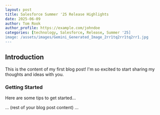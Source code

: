 ```yaml
---
layout: post
title: Salesforce Summer '25 Release Highlights
date: 2025-06-09
author: Tom Rook
author_profile: https://example.com/johndoe
categories: [technology, Salesforce, Release, Summer '25]
image: /assets/images/Gemini_Generated_Image_2rr1tq2rr1tq2rr1.jpg
---
```


## Introduction

This is the content of my first blog post! I'm so excited to start sharing my thoughts and ideas with you.

### Getting Started

Here are some tips to get started...

... (rest of your blog post content) ...

